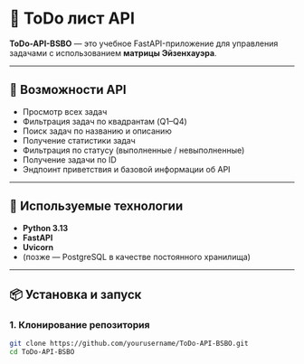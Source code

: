 # 📝 ToDo лист API

**ToDo-API-BSBO** — это учебное FastAPI-приложение для управления задачами с использованием **матрицы Эйзенхауэра**.  

---

## 🚀 Возможности API

- Просмотр всех задач  
- Фильтрация задач по квадрантам (Q1–Q4)  
- Поиск задач по названию и описанию  
- Получение статистики задач  
- Фильтрация по статусу (выполненные / невыполненные)  
- Получение задачи по ID  
- Эндпоинт приветствия и базовой информации об API  

---

## 🧩 Используемые технологии

- **Python 3.13**
- **FastAPI**
- **Uvicorn**
- (позже — PostgreSQL в качестве постоянного хранилища)

---

## 📦 Установка и запуск

### 1. Клонирование репозитория
```bash
git clone https://github.com/yourusername/ToDo-API-BSBO.git
cd ToDo-API-BSBO
